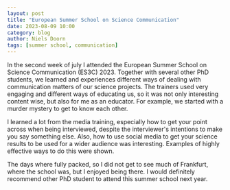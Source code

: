 ```yaml
---
layout: post
title: "European Summer School on Science Communication"
date: 2023-08-09 10:00
category: blog
author: Niels Doorn
tags: [summer school, communication]
---
```


In the second week of july I attended the European Summer School on Science Communication (ES3C) 2023. Together with several other PhD students, we learned and experiences different ways of dealing with communication matters of our science projects. The trainers used very engaging and different ways of educating us, so it was not only interesting content wise, but also for me as an educator. For example, we started with a murder mystery to get to know each other. 

I learned a lot from the media training, especially how to get your point across when being interviewed, despite the interviewer's intentions to make you say something else. Also, how to use social media to get your science results to be used for a wider audience was interesting. Examples of highly effective ways to do this were shown.

The days where fully packed, so I did not get to see much of Frankfurt, where the school was, but I enjoyed being there. I would definitely recommend other PhD student to attend this summer school next year.